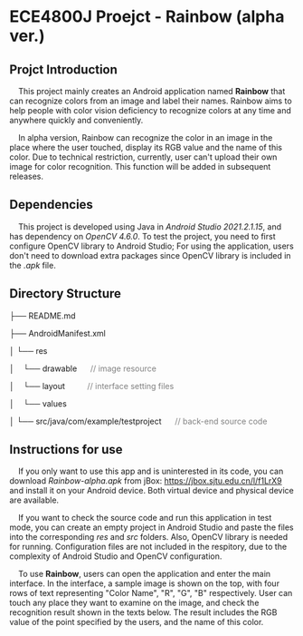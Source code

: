 # ECE4800J Proejct -  Rainbow (alpha ver.)

## Projct Introduction

&nbsp; &nbsp; This project mainly creates an Android application named **Rainbow** that can recognize colors from an image and label their names. Rainbow aims to help people with color vision deficiency to recognize colors at any time and anywhere quickly and conveniently.
 
&nbsp; &nbsp; In alpha version, Rainbow can recognize the color in an image in the place where the user touched, display its RGB value and the name of this color. Due to technical restriction, currently, user can't upload their own image for color recognition. This function will be added in subsequent releases. 

## Dependencies

&nbsp; &nbsp; This project is developed using Java in *Android Studio 2021.2.1.15*, and has dependency on *OpenCV 4.6.0*. To test the project, you need to first configure OpenCV library to Android Studio; For using the application, users don't need to download extra packages since OpenCV library is included in the *.apk* file.

## Directory Structure
├── README.md

├── AndroidManifest.xml 

│   └── res             

│   &nbsp;&nbsp;&nbsp;└── drawable &nbsp;&nbsp;&nbsp;&nbsp; <font color = grey>// image resource</font>

│   &nbsp;&nbsp;&nbsp;└── layout &nbsp;&nbsp;&nbsp;&nbsp;&nbsp;&nbsp;&nbsp;&nbsp; <font color = grey>// interface setting files</font>

│   &nbsp;&nbsp;&nbsp;└── values 

│   └── src/java/com/example/testproject  &nbsp;&nbsp;&nbsp;&nbsp; <font color = grey>// back-end source code</font>


## Instructions for use
&nbsp; &nbsp; If you only want to use this app and is uninterested in its code, you can download *Rainbow-alpha.apk* from jBox: https://jbox.sjtu.edu.cn/l/f1LrX9 and install it on your Android device. Both virtual device and physical device are available.

&nbsp; &nbsp; If you want to check the source code and run this application in test mode, you can create an empty project in Android Studio and paste the files into the corresponding *res* and *src* folders. Also, OpenCV library is needed for running. Configuration files are not included in the respitory, due to the complexity of Android Studio and OpenCV configuration. 

&nbsp; &nbsp; To use **Rainbow**, users can open the application and enter the main interface. In the interface, a sample image is shown on the top, with four rows of text representing "Color Name", "R", "G", "B" respectively. User can touch any place they want to examine on the image, and check the recognition result shown in the texts below. The result includes the RGB value of the point specified by the users, and the name of this color. 
